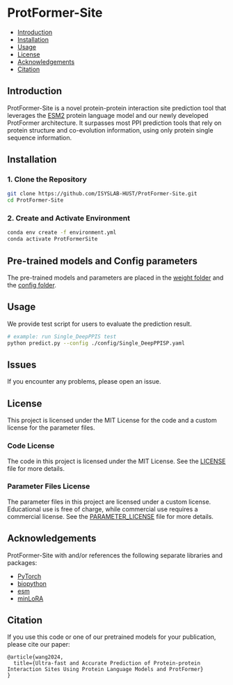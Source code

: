 # ProtFormer-Site

- [Introduction](#introduction)
- [Installation](#installation)
- [Usage](#usage)
- [License](#license)
- [Acknowledgements](#acknowledgements)
- [Citation](#citation)

## Introduction

ProtFormer-Site is a novel protein-protein interaction site prediction tool that leverages the [ESM2](https://github.com/facebookresearch/esm) protein language model and our newly developed ProtFormer architecture. It surpasses most PPI prediction tools that rely on protein structure and co-evolution information, using only protein single sequence information.

## Installation

### 1. Clone the Repository

```bash
git clone https://github.com/ISYSLAB-HUST/ProtFormer-Site.git
cd ProtFormer-Site
```


### 2. Create and Activate Environment
```bash
conda env create -f environment.yml
conda activate ProtFormerSite
```

## Pre-trained models and Config parameters
The pre-trained models and parameters are placed in the [weight folder](https://github.com/ISYSLAB-HUST/ProtFormer-Site-final/tree/main/weight) and the [config folder](https://github.com/ISYSLAB-HUST/ProtFormer-Site-final/tree/main/config).

## Usage
We provide test script for users to evaluate the prediction result.
```bash
# example: run Single_DeepPPIS test
python predict.py --config ./config/Single_DeepPPISP.yaml
```

## Issues
If you encounter any problems, please open an issue.


## License
This project is licensed under the MIT License for the code and a custom license for the parameter files.

### Code License

The code in this project is licensed under the MIT License. See the [LICENSE](./LICENSE) file for more details.

### Parameter Files License

The parameter files in this project are licensed under a custom license. Educational use is free of charge, while commercial use requires a commercial license. See the [PARAMETER_LICENSE](./PARAMETER_LICENSE) file for more details.

## Acknowledgements
ProtFormer-Site with and/or references the following separate libraries and packages:
- [PyTorch](https://github.com/pytorch/pytorch)
- [biopython](https://github.com/biopython/biopython)
- [esm](https://github.com/facebookresearch/esm)
- [minLoRA](https://github.com/cccntu/minLoRA)

## Citation
If you use this code or one of our pretrained models for your publication, please cite our paper:

```
@article{wang2024,
  title={Ultra-fast and Accurate Prediction of Protein-protein Interaction Sites Using Protein Language Models and ProtFormer}
}
```





